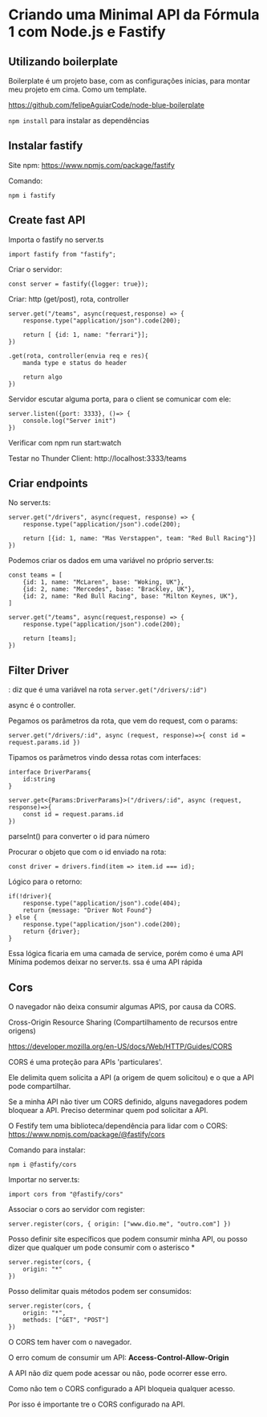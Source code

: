 # Criando uma Minimal API da Fórmula 1 com Node.js e Fastify

## Utilizando boilerplate

Boilerplate é um projeto base, com as configurações inicias, para montar meu projeto em cima. Como um template.

https://github.com/felipeAguiarCode/node-blue-boilerplate

`npm install` para instalar as dependências

## Instalar fastify

Site npm: https://www.npmjs.com/package/fastify

Comando:

`npm i fastify`

## Create fast API

Importa o fastify no server.ts

`import fastify from "fastify";`

Criar o servidor: 

`const server = fastify({logger: true});`

Criar: http (get/post), rota, controller


```
server.get("/teams", async(request,response) => {
    response.type("application/json").code(200);
    
    return [ {id: 1, name: "ferrari"}];
})
```

```
.get(rota, controller(envia req e res){
    manda type e status do header

    return algo
})
```

Servidor escutar alguma porta, para o client se comunicar com ele:

```
server.listen({port: 3333}, ()=> {
    console.log("Server init")
})
```

Verificar com npm run start:watch

Testar no Thunder Client: http://localhost:3333/teams

## Criar endpoints

No server.ts:

```
server.get("/drivers", async(request, response) => {
    response.type("application/json").code(200);

    return [{id: 1, name: "Mas Verstappen", team: "Red Bull Racing"}]
})
```

Podemos criar os dados em uma variável no próprio server.ts:

```
const teams = [
    {id: 1, name: "McLaren", base: "Woking, UK"},
    {id: 2, name: "Mercedes", base: "Brackley, UK"},
    {id: 2, name: "Red Bull Racing", base: "Milton Keynes, UK"},
]

server.get("/teams", async(request,response) => {
    response.type("application/json").code(200);
    
    return [teams];
})
```

## Filter Driver

: diz que é uma variável na rota
`server.get("/drivers/:id")`

async é o controller.

Pegamos os parâmetros da rota, que vem do request, com o params:

`server.get("/drivers/:id", async (request, response)=>{
    const id = request.params.id
})`

Tipamos os parâmetros vindo dessa rotas com interfaces:

```
interface DriverParams{
    id:string
}

server.get<{Params:DriverParams}>("/drivers/:id", async (request, response)=>{
    const id = request.params.id
})
```

parseInt() para converter o id para número 

Procurar o objeto que com o id enviado na rota:

`const driver = drivers.find(item => item.id === id);`

Lógico para o retorno:

```
if(!driver){
    response.type("application/json").code(404);
    return {message: "Driver Not Found"}
} else {
    response.type("application/json").code(200);
    return {driver};
}
```

Essa lógica ficaria em uma camada de service, porém como é uma API Mínima podemos deixar no server.ts. ssa é uma API rápida

## Cors

O navegador não deixa consumir algumas APIS, por causa da CORS.

Cross-Origin Resource Sharing (Compartilhamento de recursos entre origens)

https://developer.mozilla.org/en-US/docs/Web/HTTP/Guides/CORS

CORS é uma proteção para APIs 'particulares'. 

Ele delimita quem solicita a API (a origem de quem solicitou) e o que a API pode compartilhar.

Se a minha API não tiver um CORS definido, alguns navegadores podem bloquear a API. Preciso determinar quem pod solicitar a API.

O Festify tem uma biblioteca/dependência para lidar com o CORS: https://www.npmjs.com/package/@fastify/cors

Comando para instalar:

`npm i @fastify/cors`

Importar no server.ts:

`import cors from "@fastify/cors"`

Associar o cors ao servidor com register:

`server.register(cors, {
    origin: ["www.dio.me", "outro.com"]
})`

Posso definir site específicos que podem consumir minha API, ou posso dizer que qualquer um pode consumir com o asterisco *

```
server.register(cors, {
    origin: "*"
})
```

Posso delimitar quais métodos podem ser consumidos:

```
server.register(cors, {
    origin: "*",
    methods: ["GET", "POST"]
})
```

O CORS tem haver com o navegador. 

O erro comum de consumir um API: **Access-Control-Allow-Origin**

A API não diz quem pode acessar ou não, pode ocorrer esse erro.

Como não tem o CORS configurado a API bloqueia qualquer acesso.

Por isso é importante tre o CORS configurado na API.